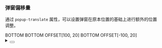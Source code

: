 ### 弹窗偏移量

通过 `popup-translate` 属性，可以设置弹窗在原本位置的基础上进行额外的位置调整。

<div class="cell-demo vp-raw">
  <yc-space>
    <yc-trigger>
      <yc-button>BOTTOM</yc-button>
      <template #content>
        <div class="trigger-demo-translate">
          <yc-empty />
        </div>
      </template>
    </yc-trigger>
    <yc-trigger :popup-translate="[100, 20]">
      <yc-button>BOTTOM OFFSET[100, 20]</yc-button>
      <template #content>
        <div class="trigger-demo-translate">
          <yc-empty />
        </div>
      </template>
    </yc-trigger>
    <yc-trigger :popup-translate="[-100, 20]">
      <yc-button>BOTTOM OFFSET[-100, 20]</yc-button>
      <template #content>
        <div class="trigger-demo-translate">
          <yc-empty />
        </div>
      </template>
    </yc-trigger>
  </yc-space>
</div>

<style scoped>
.trigger-demo-translate {
  padding: 10px;
  width: 200px;
  background-color: var(--color-bg-popup);
  border-radius: 4px;
  box-shadow: 0 2px 8px 0 rgba(0, 0, 0, 0.15);
}
</style>

<details>
<summary>
 <button class="code-btn"  >
    <icon-code />
 </button>
</summary>

```vue
<template>
  <yc-space>
    <yc-trigger>
      <yc-button>BOTTOM</yc-button>
      <template #content>
        <div class="trigger-demo-translate">
          <yc-empty />
        </div>
      </template>
    </yc-trigger>
    <yc-trigger :popup-translate="[100, 20]">
      <yc-button>BOTTOM OFFSET[100, 20]</yc-button>
      <template #content>
        <div class="trigger-demo-translate">
          <yc-empty />
        </div>
      </template>
    </yc-trigger>
    <yc-trigger :popup-translate="[-100, 20]">
      <yc-button>BOTTOM OFFSET[-100, 20]</yc-button>
      <template #content>
        <div class="trigger-demo-translate">
          <yc-empty />
        </div>
      </template>
    </yc-trigger>
  </yc-space>
</template>

<style scoped>
.trigger-demo-translate {
  padding: 10px;
  width: 200px;
  background-color: var(--color-bg-popup);
  border-radius: 4px;
  box-shadow: 0 2px 8px 0 rgba(0, 0, 0, 0.15);
}
</style>
```

</details>
